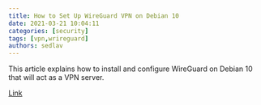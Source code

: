 ```yaml
---
title: How to Set Up WireGuard VPN on Debian 10 
date: 2021-03-21 10:04:11
categories: [security]
tags: [vpn,wrireguard]
authors: sedlav
---
```


This article explains how to install and configure WireGuard on Debian 10 that will act as a VPN server.

[Link](https://linuxize.com/post/how-to-set-up-wireguard-vpn-on-debian-10/)
